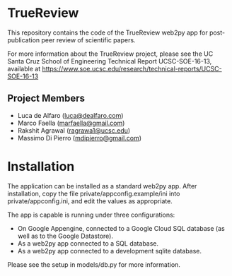 # TrueReview

This repository contains the code of the TrueReview web2py app for post-publication peer review of scientific papers. 

For more information about the TrueReview project, please see the UC Santa Cruz School of Engineering Technical Report UCSC-SOE-16-13, available at https://www.soe.ucsc.edu/research/technical-reports/UCSC-SOE-16-13

## Project Members

- Luca de Alfaro (luca@dealfaro.com)
- Marco Faella (marfaella@gmail.com)
- Rakshit Agrawal (ragrawa1@ucsc.edu)
- Massimo Di Pierro (mdipierro@gmail.com)

# Installation

The application can be installed as a standard web2py app.  After installation, copy the file 
private/appconfig.example/ini into private/appconfig.ini, and edit the values as appropriate. 

The app is capable is running under three configurations:

- On Google Appengine, connected to a Google Cloud SQL database (as well as to the Google Datastore).
- As a web2py app connected to a SQL database.
- As a web2py app connected to a development sqlite database. 

Please see the setup in models/db.py for more information.

